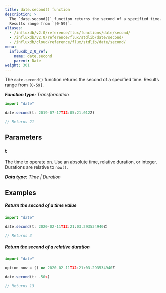 ```yaml
---
title: date.second() function
description: >
  The `date.second()` function returns the second of a specified time.
  Results range from `[0-59]`.
aliases:
  - /influxdb/v2.0/reference/flux/functions/date/second/
  - /influxdb/v2.0/reference/flux/stdlib/date/second/
  - /influxdb/cloud/reference/flux/stdlib/date/second/
menu:
  influxdb_2_0_ref:
    name: date.second
    parent: Date
weight: 301
---
```


The `date.second()` function returns the second of a specified time.
Results range from `[0-59]`.

_**Function type:** Transformation_  

```js
import "date"

date.second(t: 2019-07-17T12:05:21.012Z)

// Returns 21
```

## Parameters

### t
The time to operate on.
Use an absolute time, relative duration, or integer.
Durations are relative to `now()`.

_**Data type:** Time | Duration_

## Examples

##### Return the second of a time value
```js
import "date"

date.second(t: 2020-02-11T12:21:03.293534940Z)

// Returns 3
```

##### Return the second of a relative duration
```js
import "date"

option now = () => 2020-02-11T12:21:03.293534940Z

date.second(t: -50s)

// Returns 13
```
